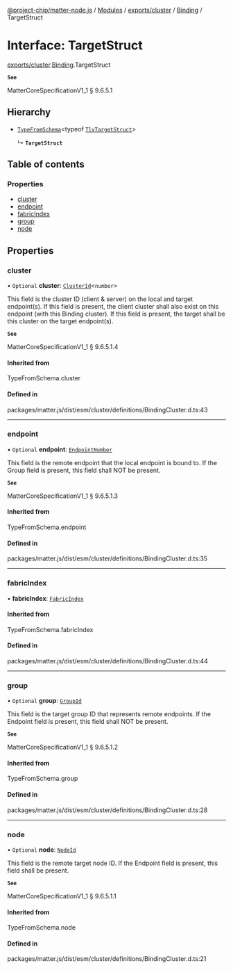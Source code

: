 [@project-chip/matter-node.js](../README.md) / [Modules](../modules.md) / [exports/cluster](../modules/exports_cluster.md) / [Binding](../modules/exports_cluster.Binding.md) / TargetStruct

# Interface: TargetStruct

[exports/cluster](../modules/exports_cluster.md).[Binding](../modules/exports_cluster.Binding.md).TargetStruct

**`See`**

MatterCoreSpecificationV1_1 § 9.6.5.1

## Hierarchy

- [`TypeFromSchema`](../modules/exports_tlv.md#typefromschema)\<typeof [`TlvTargetStruct`](../modules/exports_cluster.Binding.md#tlvtargetstruct)\>

  ↳ **`TargetStruct`**

## Table of contents

### Properties

- [cluster](exports_cluster.Binding.TargetStruct.md#cluster)
- [endpoint](exports_cluster.Binding.TargetStruct.md#endpoint)
- [fabricIndex](exports_cluster.Binding.TargetStruct.md#fabricindex)
- [group](exports_cluster.Binding.TargetStruct.md#group)
- [node](exports_cluster.Binding.TargetStruct.md#node)

## Properties

### cluster

• `Optional` **cluster**: [`ClusterId`](../modules/exports_datatype.md#clusterid)\<`number`\>

This field is the cluster ID (client & server) on the local and target endpoint(s). If this field is
present, the client cluster shall also exist on this endpoint (with this Binding cluster). If this field is
present, the target shall be this cluster on the target endpoint(s).

**`See`**

MatterCoreSpecificationV1_1 § 9.6.5.1.4

#### Inherited from

TypeFromSchema.cluster

#### Defined in

packages/matter.js/dist/esm/cluster/definitions/BindingCluster.d.ts:43

___

### endpoint

• `Optional` **endpoint**: [`EndpointNumber`](../modules/exports_datatype.md#endpointnumber)

This field is the remote endpoint that the local endpoint is bound to. If the Group field is present, this
field shall NOT be present.

**`See`**

MatterCoreSpecificationV1_1 § 9.6.5.1.3

#### Inherited from

TypeFromSchema.endpoint

#### Defined in

packages/matter.js/dist/esm/cluster/definitions/BindingCluster.d.ts:35

___

### fabricIndex

• **fabricIndex**: [`FabricIndex`](../modules/exports_datatype.md#fabricindex)

#### Inherited from

TypeFromSchema.fabricIndex

#### Defined in

packages/matter.js/dist/esm/cluster/definitions/BindingCluster.d.ts:44

___

### group

• `Optional` **group**: [`GroupId`](../modules/exports_datatype.md#groupid)

This field is the target group ID that represents remote endpoints. If the Endpoint field is present, this
field shall NOT be present.

**`See`**

MatterCoreSpecificationV1_1 § 9.6.5.1.2

#### Inherited from

TypeFromSchema.group

#### Defined in

packages/matter.js/dist/esm/cluster/definitions/BindingCluster.d.ts:28

___

### node

• `Optional` **node**: [`NodeId`](../modules/exports_datatype.md#nodeid)

This field is the remote target node ID. If the Endpoint field is present, this field shall be present.

**`See`**

MatterCoreSpecificationV1_1 § 9.6.5.1.1

#### Inherited from

TypeFromSchema.node

#### Defined in

packages/matter.js/dist/esm/cluster/definitions/BindingCluster.d.ts:21
